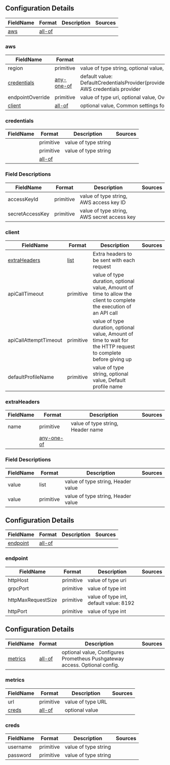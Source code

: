 
## Configuration Details


|FieldName |Format       |Description|Sources|
|---       |---          |---        |---    |
|[aws](aws)|[all-of](aws)|           |       |

### aws

|FieldName                 |Format                   |Description                                                                                                                                      |Sources|
|---                       |---                      |---                                                                                                                                              |---    |
|region                    |primitive                |value of type string, optional value, AWS region to connect to                                                                                   |       |
|[credentials](credentials)|[any-one-of](credentials)|default value: DefaultCredentialsProvider(providerChain=LazyAwsCredentialsProvider(delegate=Lazy(value=Uninitialized))), AWS credentials provider|       |
|endpointOverride          |primitive                |value of type uri, optional value, Overrides the AWS service endpoint                                                                            |       |
|[client](client)          |[all-of](client)         |optional value, Common settings for AWS service clients                                                                                          |       |

### credentials

|FieldName|Format                     |Description         |Sources|
|---      |---                        |---                 |---    |
|         |primitive                  |value of type string|       |
|         |primitive                  |value of type string|       |
|         |[all-of](fielddescriptions)|                    |       |

### Field Descriptions

|FieldName      |Format   |Description                                |Sources|
|---            |---      |---                                        |---    |
|accessKeyId    |primitive|value of type string, AWS access key ID    |       |
|secretAccessKey|primitive|value of type string, AWS secret access key|       |

### client

|FieldName                   |Format              |Description                                                                                                        |Sources|
|---                         |---                 |---                                                                                                                |---    |
|[extraHeaders](extraheaders)|[list](extraheaders)|Extra headers to be sent with each request                                                                         |       |
|apiCallTimeout              |primitive           |value of type duration, optional value, Amount of time to allow the client to complete the execution of an API call|       |
|apiCallAttemptTimeout       |primitive           |value of type duration, optional value, Amount of time to wait for the HTTP request to complete before giving up   |       |
|defaultProfileName          |primitive           |value of type string, optional value, Default profile name                                                         |       |

### extraHeaders

|FieldName|Format                         |Description                      |Sources|
|---      |---                            |---                              |---    |
|name     |primitive                      |value of type string, Header name|       |
|         |[any-one-of](fielddescriptions)|                                 |       |

### Field Descriptions

|FieldName|Format   |Description                       |Sources|
|---      |---      |---                               |---    |
|value    |list     |value of type string, Header value|       |
|value    |primitive|value of type string, Header value|       |


## Configuration Details


|FieldName           |Format            |Description|Sources|
|---                 |---               |---        |---    |
|[endpoint](endpoint)|[all-of](endpoint)|           |       |

### endpoint

|FieldName         |Format   |Description                           |Sources|
|---               |---      |---                                   |---    |
|httpHost          |primitive|value of type uri                     |       |
|grpcPort          |primitive|value of type int                     |       |
|httpMaxRequestSize|primitive|value of type int, default value: 8192|       |
|httpPort          |primitive|value of type int                     |       |


## Configuration Details


|FieldName         |Format           |Description                                                               |Sources|
|---               |---              |---                                                                       |---    |
|[metrics](metrics)|[all-of](metrics)|optional value, Configures Prometheus Pushgateway access. Optional config.|       |

### metrics

|FieldName     |Format         |Description      |Sources|
|---           |---            |---              |---    |
|url           |primitive      |value of type URL|       |
|[creds](creds)|[all-of](creds)|optional value   |       |

### creds

|FieldName|Format   |Description         |Sources|
|---      |---      |---                 |---    |
|username |primitive|value of type string|       |
|password |primitive|value of type string|       |

